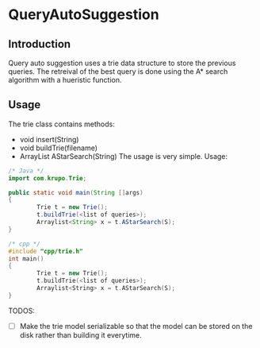 # QueryAutoSuggestion
## Introduction
Query auto suggestion uses a trie data structure to store the previous queries. The retreival of the best query is done using the A* search algorithm with a hueristic function.

## Usage
The trie class contains methods:
- void insert(String)
- void buildTrie(filename)
- ArrayList<String> AStarSearch(String)
The usage is very simple. Usage:
```java
/* Java */
import com.krupo.Trie;

public static void main(String []args)
{
        Trie t = new Trie();
        t.buildTrie(<list of queries>);
        Arraylist<String> x = t.AStarSearch(S);
}
```
```cpp
/* cpp */
#include "cpp/trie.h"
int main()
{
        Trie t = new Trie();
        t.buildTrie(<list of queries>);
        Arraylist<String> x = t.AStarSearch(S);
}
```
TODOS:
- [ ] Make the trie model serializable so that the model can be stored on the disk rather than building it everytime.